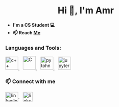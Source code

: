 <h1 align='center'> Hi 👋, I'm Amr </h1>

- **I'm a CS Student 💻**
- **📫 Reach [Me](https://forms.gle/1cpWtZ4oUB1Yce2m7)**

<h3 align="left">Languages and Tools:</h3>
<p align="left"> <a href="https://www.w3schools.com/cpp/" target="blank"> <img src="https://cdn-icons-png.flaticon.com/128/6132/6132222.png" alt="c++" width="40" height="40"/> </a> &ensp; <a href="https://www.w3schools.com/c/" target="blank"> <img src="https://upload.wikimedia.org/wikipedia/commons/1/19/C_Logo.png?20201023095457" alt="C" width="40" height="42"/> </a> &ensp; <a href="https://www.python.org/" target="blank"> <img src="https://cdn-icons-png.flaticon.com/128/5968/5968350.png" alt="pytohn" width="40" height="40"/> </a> &ensp; <a href="https://jupyter.org/" target="blank"> <img src="https://upload.wikimedia.org/wikipedia/commons/thumb/3/38/Jupyter_logo.svg/1200px-Jupyter_logo.svg.png" alt="jupyter" width="40" height="40"/> </a> 

<!--![Top Langs](https://github-readme-stats.vercel.app/api/top-langs/?username=amralbaz34&layout=compact&theme=radical) <br>
![amr's GitHub stats](https://github-readme-stats.vercel.app/api?username=amralbaz34&show_icons=true&theme=radical)
-->

</p>

<h3 align="left">📫 Connect with me</h3>
<p align="left">
<a href="https://www.linkedin.com/in/albazamr/" target="blank">
<img align="center" src="https://raw.githubusercontent.com/rahuldkjain/github-profile-readme-generator/master/src/images/icons/Social/linked-in-alt.svg" alt="linkedin" height="30" width="40" />
</a> &ensp;
 <a href=https://lnk.bio/AmrPI target="blank">
<img align="center" src="https://cdn-icons-png.flaticon.com/128/282/282100.png" alt="links" height="30" width="30" />
</a>
</p>
